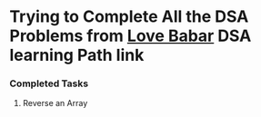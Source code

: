 # Trying to Complete All the DSA Problems from [Love Babar](https://www.youtube.com/watch?v=4iFALQ1ACdA&t=1s) DSA learning Path link

### Completed Tasks

1. Reverse an Array
